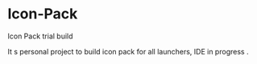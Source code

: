 # Icon-Pack
Icon Pack trial build

It s personal project to build icon pack for all launchers, IDE in progress .
